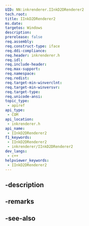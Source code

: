 ```yaml
---
UID: NN:inkrenderer.IInkD2DRenderer2
tech.root: 
title: IInkD2DRenderer2
ms.date: 
targetos: Windows
description: 
prerelease: false
req.assembly: 
req.construct-type: iface
req.ddi-compliance: 
req.header: inkrenderer.h
req.idl: 
req.include-header: 
req.max-support: 
req.namespace: 
req.redist: 
req.target-min-winverclnt: 
req.target-min-winversvr: 
req.target-type: 
req.unicode-ansi: 
topic_type:
 - apiref
api_type:
 - COM
api_location:
 - inkrenderer.h
api_name:
 - IInkD2DRenderer2
f1_keywords:
 - IInkD2DRenderer2
 - inkrenderer/IInkD2DRenderer2
dev_langs:
 - c++
helpviewer_keywords:
 - IInkD2DRenderer2
---
```


## -description

## -remarks

## -see-also

